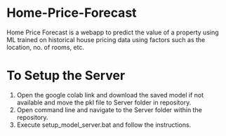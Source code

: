 # Home-Price-Forecast
Home Price Forecast is a webapp to predict the value of a property using ML trained on historical house pricing data using factors such as the location, no. of rooms, etc.

# To Setup the Server
1. Open the google colab link and download the saved model if not available and move the pkl file to Server folder in repository.
2. Open command line and navigate to the Server folder within the repository.
3. Execute setup_model_server.bat and follow the instructions.
